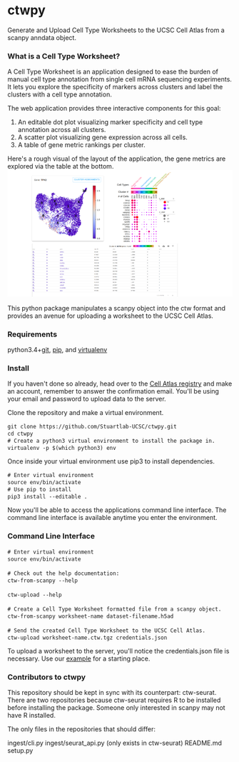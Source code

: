 # ctwpy
Generate and Upload Cell Type Worksheets to the UCSC Cell Atlas from a scanpy anndata
object.

### What is a Cell Type Worksheet?
A Cell Type Worksheet is an application designed to ease the burden of manual cell type annotation from single cell
mRNA sequencing experiments. It lets you explore the specificity of markers across clusters and label the clusters
with a cell type annotation.

The web application provides three interactive components for this goal:

1. An editable dot plot visualizing marker specificity and cell type annotation across all clusters.
2. A scatter plot visualizing gene expression across all cells.
3. A table of gene metric rankings per cluster.

Here's a rough visual of the layout of the application, the gene metrics are explored via the table at the bottom.
![Alt text](cell_atlas_layout.png)

This python package manipulates a scanpy object into the ctw format and provides an avenue for uploading a worksheet to the UCSC Cell Atlas.

### Requirements
python3.4+[git](https://gist.github.com/derhuerst/1b15ff4652a867391f03), [pip](https://pip.pypa.io/en/stable/installing/), and [virtualenv](https://virtualenv.pypa.io/en/latest/installation/)

### Install

If you haven't done so already, head over to the [Cell Atlas registry](https://cellatlasapi.ucsc.edu/user/register)
and make an account, remember to answer the confirmation email. You'll be using your email and password to upload
data to the server.

Clone the repository and make a virtual environment.
```
git clone https://github.com/Stuartlab-UCSC/ctwpy.git
cd ctwpy
# Create a python3 virtual environment to install the package in.
virtualenv -p $(which python3) env
```
 Once inside your virtual environment use pip3 to install dependencies.
```
# Enter virtual environment
source env/bin/activate
# Use pip to install
pip3 install --editable .
```
Now you'll be able to access the applications command line interface. The command line interface is available anytime you enter the environment.
### Command Line Interface
```
# Enter virtual environment
source env/bin/activate

# Check out the help documentation:
ctw-from-scanpy --help

ctw-upload --help

# Create a Cell Type Worksheet formatted file from a scanpy object.
ctw-from-scanpy worksheet-name dataset-filename.h5ad

# Send the created Cell Type Worksheet to the UCSC Cell Atlas.
ctw-upload worksheet-name.ctw.tgz credentials.json
```

To upload a worksheet to the server, you'll notice the credentials.json file is necessary. Use our
[example](https://github.com/Stuartlab-UCSC/ctwpy/blob/master/credentials.json) for a starting
place.

### Contributors to ctwpy
This repository should be kept in sync with its counterpart: ctw-seurat. There are two 
repositories because ctw-seurat requires R to be installed before installing the package. 
Someone only interested in scanpy may not have R installed.

The only files in the repositories that should differ:
 
 ingest/cli.py
 ingest/seurat_api.py (only exists in ctw-seurat)
 README.md
 setup.py
 
